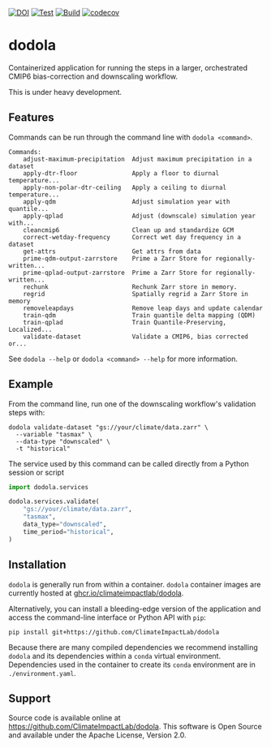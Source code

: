 [![DOI](https://zenodo.org/badge/314387532.svg)](https://zenodo.org/badge/latestdoi/314387532)
[![Test](https://github.com/ClimateImpactLab/dodola/actions/workflows/test.yaml/badge.svg)](https://github.com/ClimateImpactLab/dodola/actions/workflows/test.yaml)
[![Build](https://github.com/ClimateImpactLab/dodola/actions/workflows/buildpush.yaml/badge.svg)](https://github.com/ClimateImpactLab/dodola/actions/workflows/buildpush.yaml)
[![codecov](https://codecov.io/gh/ClimateImpactLab/dodola/branch/main/graph/badge.svg?token=WCDUAU8KFT)](https://codecov.io/gh/ClimateImpactLab/dodola)

# dodola

Containerized application for running the steps in a larger, orchestrated CMIP6 bias-correction and downscaling workflow.

This is under heavy development.

## Features

Commands can be run through the command line with `dodola <command>`.

```
Commands:
    adjust-maximum-precipitation  Adjust maximum precipitation in a dataset
    apply-dtr-floor               Apply a floor to diurnal temperature...
    apply-non-polar-dtr-ceiling   Apply a ceiling to diurnal temperature...
    apply-qdm                     Adjust simulation year with quantile...
    apply-qplad                   Adjust (downscale) simulation year with...
    cleancmip6                    Clean up and standardize GCM
    correct-wetday-frequency      Correct wet day frequency in a dataset
    get-attrs                     Get attrs from data
    prime-qdm-output-zarrstore    Prime a Zarr Store for regionally-written...
    prime-qplad-output-zarrstore  Prime a Zarr Store for regionally-written...
    rechunk                       Rechunk Zarr store in memory.
    regrid                        Spatially regrid a Zarr Store in memory
    removeleapdays                Remove leap days and update calendar
    train-qdm                     Train quantile delta mapping (QDM)
    train-qplad                   Train Quantile-Preserving, Localized...
    validate-dataset              Validate a CMIP6, bias corrected or...
```

See `dodola --help` or `dodola <command> --help` for more information.

## Example

From the command line, run one of the downscaling workflow's validation steps with: 

```shell
dodola validate-dataset "gs://your/climate/data.zarr" \
  --variable "tasmax" \
  --data-type "downscaled" \
  -t "historical"
```

The service used by this command can be called directly from a Python session or script

```python
import dodola.services

dodola.services.validate(
    "gs://your/climate/data.zarr", 
    "tasmax",
    data_type="downscaled",
    time_period="historical",
)
```

## Installation

`dodola` is generally run from within a container. `dodola` container images are currently hosted at [ghcr.io/climateimpactlab/dodola](https://ghcr.io/climateimpactlab/dodola).

Alternatively, you can install a bleeding-edge version of the application and access the command-line interface or Python API with `pip`:

```shell
pip install git+https://github.com/ClimateImpactLab/dodola
```

Because there are many compiled dependencies we recommend installing `dodola` and its dependencies within a `conda` virtual environment. Dependencies used in the container to create its `conda` environment are in `./environment.yaml`.

## Support

Source code is available online at https://github.com/ClimateImpactLab/dodola. This software is Open Source and available under the Apache License, Version 2.0.
